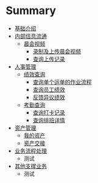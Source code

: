 # Summary

* [基础介绍](README.md)
* [内部信息流通](nei-bu-xin-xi-liu-tong.md)
  * [晨会视频](chen-hui-shi-pin.md)
    * [录制及上传晨会视频](chen-hui-shi-pin/shang-chuan-chen-hui-shi-pin.md)
    * [查询上传记录](chen-hui-shi-pin/cha-xun-shi-pin-shang-chuan-ji-lu.md)
* [人事管理](ren-shi-guan-li.md)
  * [绩效查询](ji-xiao-cha-xun.md)
    * [查询单个运单的作业流程](ji-xiao-cha-xun/cha-xun-dan-ge-yun-dan-de-zuo-ye-liu-cheng.md)
    * [查询员工绩效](ji-xiao-cha-xun/cha-xun-yuan-gong-ji-xiao.md)
    * [反馈异议绩效](ji-xiao-cha-xun/fan-kui-he-cha-xun-yi-yi-ji-xiao.md)
  * [考勤查询](kao-qin-cha-xun.md)
    * [查询打卡记录](kao-qin-cha-xun/da-qia-cha-xun.md)
    * [查询排班详情](kao-qin-cha-xun/pai-ban-cha-xun.md)
* [资产管理](zi-chan-guan-li.md)
  * [我的资产](wo-de-zi-chan.md)
  * [资产交接](zi-chan-jiao-jie.md)
* [业务流程处理](ye-wu-liu-cheng-chu-li.md)
  * 测试
* [其他支撑业务](qi-ta-zhi-cheng-ye-wu.md)
  * 测试


